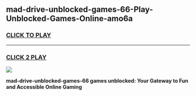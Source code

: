 
## mad-drive-unblocked-games-66-Play-Unblocked-Games-Online-amo6a
<h3>
<a href="https://premium76.site?title=mad-drive-unblocked-games-66&ref=24A">CLICK TO PLAY</a></h3>
<hr>

<h3>
<a href="https://premium76.site?title=mad-drive-unblocked-games-66&ref=24A">CLICK 2 PLAY</a>
  
</h3>

<a href="https://premium76.site?title=mad-drive-unblocked-games-66&ref=24A"><img src="https://clearcache.store/games.png"></a>


**mad-drive-unblocked-games-66 games unblocked: Your Gateway to Fun and Accessible Online Gaming**
